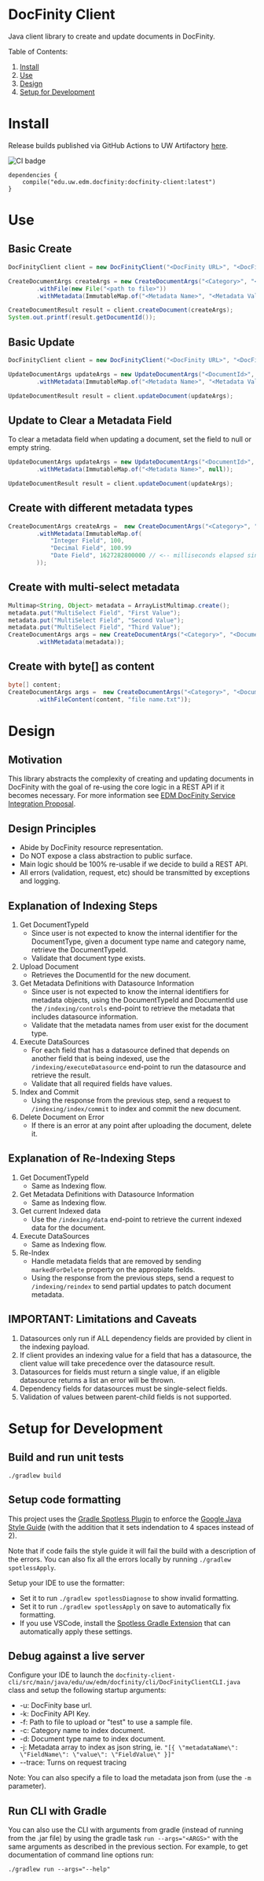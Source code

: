# DocFinity Client

Java client library to create and update documents in DocFinity.

Table of Contents:

1. [Install](#Install)
1. [Use](#Use)
1. [Design](#Design)
1. [Setup for Development](#Setup-for-Development)

# Install

Release builds published via GitHub Actions to UW Artifactory [here](https://artifact.s.uw.edu/artifactory/webapp/#/artifacts/browse/tree/General/eaiw-release-local/edu/uw/edm/docfinity/docfinity-client).

![CI badge](https://github.com/uw-it-edm/docfinity-client/actions/workflows/ci.yml/badge.svg?branch=develop)

```
dependencies {
    compile("edu.uw.edm.docfinity:docfinity-client:latest")
}
```
# Use

## Basic Create

```java
DocFinityClient client = new DocFinityClient("<DocFinity URL>", "<DocFinity API KEY>");

CreateDocumentArgs createArgs = new CreateDocumentArgs("<Category>", "<DocumentTypeName>")
        .withFile(new File("<path to file>"))
        .withMetadata(ImmutableMap.of("<Metadata Name>", "<Metadata Value>"));

CreateDocumentResult result = client.createDocument(createArgs);
System.out.printf(result.getDocumentId());
```

## Basic Update

```java
DocFinityClient client = new DocFinityClient("<DocFinity URL>", "<DocFinity API KEY>");

UpdateDocumentArgs updateArgs = new UpdateDocumentArgs("<DocumentId>", "<Category>", "<DocumentTypeName>")
        .withMetadata(ImmutableMap.of("<Metadata Name>", "<Metadata Value>"));

UpdateDocumentResult result = client.updateDocument(updateArgs);
```

## Update to Clear a Metadata Field

To clear a metadata field when updating a document, set the field to null or empty string.

```java
UpdateDocumentArgs updateArgs = new UpdateDocumentArgs("<DocumentId>", "<Category>", "<DocumentTypeName>")
        .withMetadata(ImmutableMap.of("<Metadata Name>", null));

UpdateDocumentResult result = client.updateDocument(updateArgs);
```

## Create with different metadata types

```java
CreateDocumentArgs createArgs =  new CreateDocumentArgs("<Category>", "<DocumentTypeName>")
        .withMetadata(ImmutableMap.of(
            "Integer Field", 100,
            "Decimal Field", 100.99
            "Date Field", 1627282800000 // <-- milliseconds elapsed since January 1, 1970.
        ));
```

## Create with multi-select metadata

```java
Multimap<String, Object> metadata = ArrayListMultimap.create();
metadata.put("MultiSelect Field", "First Value");
metadata.put("MultiSelect Field", "Second Value");
metadata.put("MultiSelect Field", "Third Value");
CreateDocumentArgs args = new CreateDocumentArgs("<Category>", "<DocumentTypeName>")
        .withMetadata(metadata));
```

## Create with byte[] as content

```java
byte[] content;
CreateDocumentArgs args =  new CreateDocumentArgs("<Category>", "<DocumentTypeName>")
        .withFileContent(content, "file name.txt"));
```

# Design
## Motivation

This library abstracts the complexity of creating and updating documents in DocFinity with the goal of re-using the core logic in a 
REST API if it becomes necessary. For more information see [EDM DocFinity Service Integration Proposal](https://wiki.cac.washington.edu/x/rcT8Bw).

## Design Principles

- Abide by DocFinity resource representation.
- Do NOT expose a class abstraction to public surface.
- Main logic should be 100% re-usable if we decide to build a REST API.
- All errors (validation, request, etc) should be transmitted by exceptions and logging.

## Explanation of Indexing Steps

1. Get DocumentTypeId
    - Since user is not expected to know the internal identifier for the DocumentType, given a document type name and category name, retrieve the DocumentTypeId.
    - Validate that document type exists.
2. Upload Document
    - Retrieves the DocumentId for the new document.
3. Get Metadata Definitions with Datasource Information
    - Since user is not expected to know the internal identifiers for metadata objects, using the DocumentTypeId and DocumentId use the `/indexing/controls` end-point to retrieve the metadata that includes datasource information.
    - Validate that the metadata names from user exist for the document type.
4. Execute DataSources
    - For each field that has a datasource defined that depends on another field that is being indexed, use the `/indexing/executeDatasource` end-point to run the datasource and retrieve the result.
    - Validate that all required fields have values.
5. Index and Commit
    - Using the response from the previous step, send a request to `/indexing/index/commit` to index and commit the new document.
6. Delete Document on Error
    - If there is an error at any point after uploading the document, delete it.

## Explanation of Re-Indexing Steps

1. Get DocumentTypeId
    - Same as Indexing flow.
2. Get Metadata Definitions with Datasource Information
    - Same as Indexing flow.
3. Get current Indexed data
    - Use the `/indexing/data` end-point to retrieve the current indexed data for the document.
4. Execute DataSources
    - Same as Indexing flow.
5. Re-Index
    - Handle metadata fields that are removed by sending `markedForDelete` property on the appropiate fields.
    - Using the response from the previous steps, send a request to `/indexing/reindex` to send partial updates to patch document metadata.

## IMPORTANT: Limitations and Caveats

1. Datasources only run if ALL dependency fields are provided by client in the indexing payload.
2. If client provides an indexing value for a field that has a datasource, the client value will take precedence over the datasource result.
3. Datasources for fields must return a single value, if an eligible datasource returns a list an error will be thrown.
4. Dependency fields for datasources must be single-select fields.
5. Validation of values between parent-child fields is not supported.

# Setup for Development

## Build and run unit tests

```
./gradlew build
```

## Setup code formatting

This project uses the [Gradle Spotless Plugin](https://plugins.gradle.org/plugin/com.diffplug.gradle.spotless) to enforce the [Google Java Style Guide](https://google.github.io/styleguide/javaguide) (with the addition that it sets indendation to 4 spaces instead of 2). 

Note that if code fails the style guide it will fail the build with a description of the errors. You can also fix all the errors locally by running `./gradlew spotlessApply`.

Setup your IDE to use the formatter:

- Set it to run `./gradlew spotlessDiagnose` to show invalid formatting.
- Set it to run `./gradlew spotlessApply` on save to automatically fix formatting.
- If you use VSCode, install the [Spotless Gradle Extension](https://marketplace.visualstudio.com/items?itemName=richardwillis.vscode-spotless-gradle) that can automatically apply these settings.

## Debug against a live server

Configure your IDE to launch the `docfinity-client-cli/src/main/java/edu/uw/edm/docfinity/cli/DocFinityClientCLI.java` class and setup the following startup arguments:

- -u: DocFinity base url.
- -k: DocFinity API Key.
- -f: Path to file to upload or "test" to use a sample file.
- -c: Category name to index document.
- -d: Document type name to index document.
- -j: Metadata array to index as json string, ie. `"[{ \"metadataName\": \"FieldName\": \"value\": \"FieldValue\" }]"`
- --trace: Turns on request tracing

Note: You can also specify a file to load the metadata json from (use the `-m` parameter).

## Run CLI with Gradle

You can also use the CLI with arguments from gradle (instead of running from the .jar file) by using the gradle task `run --args="<ARGS>"` with the same arguments as described in the previous section. For example, to get documentation of command line options run:

```
./gradlew run --args="--help"
```
